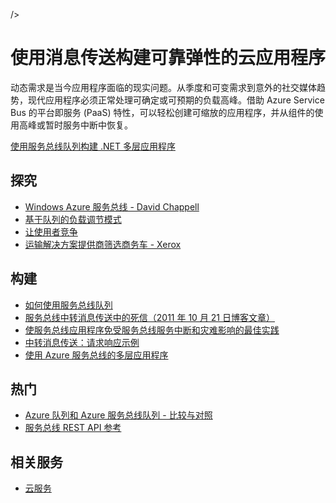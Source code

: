 <properties pageTitle="使用消息传送构建可靠弹性的云应用程序" metaKeywords="Service Bus, Cloud, elastic" description="了解如何使用 Windows Azure 中的消息传送构建可靠弹性的云应用程序。" services="service-bus" title="Build Reliable and Elastic Cloud Apps with Messaging" authors="sethm" solutions="" manager="timlt" editor="mattshel" />

<tags
	ms.service="service-bus"
	ms.date="07/02/2015" 
	wacn.date="10/03/2015"/>
    />

# 使用消息传送构建可靠弹性的云应用程序 
 
动态需求是当今应用程序面临的现实问题。从季度和可变需求到意外的社交媒体趋势，现代应用程序必须正常处理可确定或可预期的负载高峰。借助 Azure Service Bus 的平台即服务 (PaaS) 特性，可以轻松创建可缩放的应用程序，并从组件的使用高峰或暂时服务中断中恢复。  
 
[使用服务总线队列构建 .NET 多层应用程序](/zh-cn/documentation/articles/cloud-services-dotnet-multi-tier-app-using-service-bus-queues/)
 
## 探究
- [Windows Azure 服务总线 - David Chappell](/zh-cn/documentation/articles/fundamentals-service-bus-hybrid-solutions)
- [基于队列的负载调节模式](http://msdn.microsoft.com/zh-cn/library/dn589783.aspx)
- [让使用者竞争](http://msdn.microsoft.com/zh-cn/library/dn568101.aspx)
- [运输解决方案提供商筛选商务车 - Xerox](http://www.microsoft.com/casestudies/Case_Study_Detail.aspx?CaseStudyID=710000000945)
 
## 构建
- [如何使用服务总线队列](/zh-cn/documentation/articles/service-bus-dotnet-how-to-use-queues/) 
- [服务总线中转消息传送中的死信（2011 年 10 月 21 日博客文章）](http://geekswithblogs.net/asmith/articles/147398.aspx) 
- [使服务总线应用程序免受服务总线服务中断和灾难影响的最佳实践](http://msdn.microsoft.com/zh-cn/library/azure/jj554355.aspx)
- [中转消息传送：请求响应示例](http://code.msdn.microsoft.com/windowsazure/Brokered-Messaging-Request-2b4ff5d8) 
- [使用 Azure 服务总线的多层应用程序](/zh-cn/documentation/articles/cloud-services-dotnet-multi-tier-app-using-service-bus-queues/)
 
## 热门
- [Azure 队列和 Azure 服务总线队列 - 比较与对照](http://msdn.microsoft.com/zh-cn/library/azure/hh767287.aspx)
- [服务总线 REST API 参考](http://msdn.microsoft.com/zh-cn/library/azure/hh780717.aspx)

## 相关服务
- [云服务](/zh-cn/documentation/services/cloud-services/) 

<!---HONumber=71-->